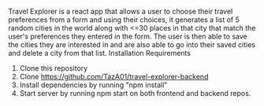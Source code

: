 Travel Explorer is a react app that allows a user to choose their travel preferences from a form and using their choices, it generates a list of 5 random cities in the world along with <=30 places in that city that match the user's preferences they entered in the form. The user is then able to save the cities they are interested in and are also able to go into their saved cities and delete a city from that list.
Installation Requirements

1. Clone this repository
2. Clone https://github.com/TazA01/travel-explorer-backend
3. Install dependencies by running "npm install"
4. Start server by running npm start on both frontend and backend repos. 
